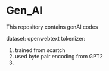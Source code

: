 # Gen_AI
This repository contains genAI codes

dataset: openwebtext
tokenizer: 
1. trained from scartch 
2. used byte pair encoding from GPT2
3. 
